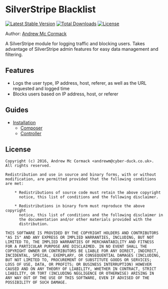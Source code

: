 # SilverStripe Blacklist

[![Latest Stable Version](https://poser.pugx.org/cyber-duck/silverstripe-blacklist/v/stable)](https://packagist.org/packages/cyber-duck/silverstripe-blacklist)
[![Total Downloads](https://poser.pugx.org/cyber-duck/silverstripe-blacklist/downloads)](https://packagist.org/packages/cyber-duck/silverstripe-blacklist)
[![License](https://poser.pugx.org/cyber-duck/silverstripe-blacklist/license)](https://packagist.org/packages/cyber-duck/silverstripe-blacklist)

Author: [Andrew Mc Cormack](https://github.com/Andrew-Mc-Cormack)

A SilverStripe module for logging traffic and blocking users. Takes advantage of SilverStripe admin features for easy data management and filtering.

## Features

  - Logs the user type, IP address, host, referer, as well as the URL requested and logged time
  - Blocks users based on IP address, host, or referer

## Guides
  
  - [Installation](/docs/installation)
    - [Composer](/docs/installation#composer)
    - [Controller](/docs/installation#controller)

## License

```
Copyright (c) 2016, Andrew Mc Cormack <andrewm@cyber-duck.co.uk>.
All rights reserved.

Redistribution and use in source and binary forms, with or without
modification, are permitted provided that the following conditions
are met:

    * Redistributions of source code must retain the above copyright
      notice, this list of conditions and the following disclaimer.

    * Redistributions in binary form must reproduce the above copyright
      notice, this list of conditions and the following disclaimer in
      the documentation and/or other materials provided with the
      distribution.

THIS SOFTWARE IS PROVIDED BY THE COPYRIGHT HOLDERS AND CONTRIBUTORS
"AS IS" AND ANY EXPRESS OR IMPLIED WARRANTIES, INCLUDING, BUT NOT
LIMITED TO, THE IMPLIED WARRANTIES OF MERCHANTABILITY AND FITNESS
FOR A PARTICULAR PURPOSE ARE DISCLAIMED. IN NO EVENT SHALL THE
COPYRIGHT OWNER OR CONTRIBUTORS BE LIABLE FOR ANY DIRECT, INDIRECT,
INCIDENTAL, SPECIAL, EXEMPLARY, OR CONSEQUENTIAL DAMAGES (INCLUDING,
BUT NOT LIMITED TO, PROCUREMENT OF SUBSTITUTE GOODS OR SERVICES;
LOSS OF USE, DATA, OR PROFITS; OR BUSINESS INTERRUPTION) HOWEVER
CAUSED AND ON ANY THEORY OF LIABILITY, WHETHER IN CONTRACT, STRICT
LIABILITY, OR TORT (INCLUDING NEGLIGENCE OR OTHERWISE) ARISING IN
ANY WAY OUT OF THE USE OF THIS SOFTWARE, EVEN IF ADVISED OF THE
POSSIBILITY OF SUCH DAMAGE.
```